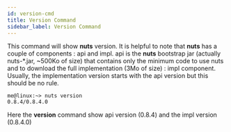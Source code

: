 ```yaml
---
id: version-cmd
title: Version Command
sidebar_label: Version Command
---
```


This command will show **nuts** version. It is helpful to note that **nuts** has a couple of components : api and impl.
api is the **nuts** bootstrap jar (actually nuts-*.jar, ~500Ko of size) that contains only the minimum code to use nuts and to download the full implementation (3Mo of size) : impl component. Usually, the implementation version starts with the api version but this should be no rule.
```
me@linux:~> nuts version
0.8.4/0.8.4.0
```
Here the **version** command show api version (0.8.4) and the impl version (0.8.4.0)

